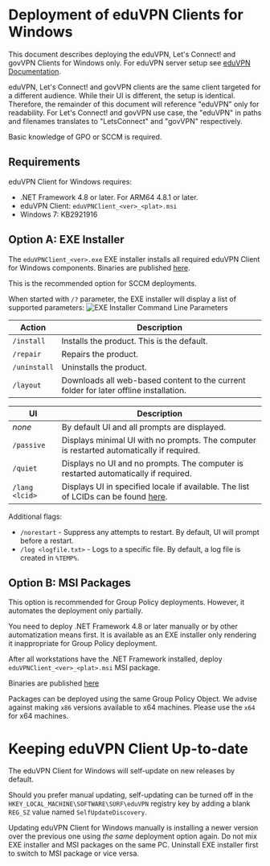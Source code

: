 # Deployment of eduVPN Clients for Windows


This document describes deploying the eduVPN, Let's Connect! and govVPN Clients for Windows only. For eduVPN server setup see [eduVPN Documentation](https://github.com/eduvpn/documentation).

eduVPN, Let's Connect! and govVPN clients are the same client targeted for a different audience. While their UI is different, the setup is identical. Therefore, the remainder of this document will reference "eduVPN" only for readability. For Let's Connect! and govVPN use case, the "eduVPN" in paths and filenames translates to "LetsConnect" and "govVPN" respectively.

Basic knowledge of GPO or SCCM is required.


## Requirements

eduVPN Client for Windows requires:
- .NET Framework 4.8 or later. For ARM64 4.8.1 or later.
- eduVPN Client: `eduVPNClient_<ver>_<plat>.msi`
- Windows 7: KB2921916


## Option A: EXE Installer

The `eduVPNClient_<ver>.exe` EXE installer installs all required eduVPN Client for Windows components. Binaries are published [here](https://github.com/Amebis/eduVPN/releases).

This is the recommended option for SCCM deployments.

When started with `/?` parameter, the EXE installer will display a list of supported parameters:
![EXE Installer Command Line Parameters](Deployment/exe_installer.png "EXE Installer Command Line Parameters")

Action       | Description
-------------|------------------------------------
`/install`   | Installs the product. This is the default.
`/repair`    | Repairs the product.
`/uninstall` | Uninstalls the product.
`/layout`    | Downloads all web-based content to the current folder for later offline installation.

UI             | Description
---------------|---------------
_none_         | By default UI and all prompts are displayed.
`/passive`     | Displays minimal UI with no prompts. The computer is restarted automatically if required.
`/quiet`       | Displays no UI and no prompts. The computer is restarted automatically if required.
`/lang <lcid>` | Displays UI in specified locale if available. The list of LCIDs can be found [here](https://msdn.microsoft.com/en-us/library/cc767443.aspx).

Additional flags:
- `/norestart` - Suppress any attempts to restart. By default, UI will prompt before a restart.
- `/log <logfile.txt>` - Logs to a specific file. By default, a log file is created in `%TEMP%`.


## Option B: MSI Packages

This option is recommended for Group Policy deployments. However, it automates the deployment only partially.

You need to deploy .NET Framework 4.8 or later manually or by other automatization means first. It is available as an EXE installer only rendering it inappropriate for Group Policy deployment.

After all workstations have the .NET Framework installed, deploy `eduVPNClient_<ver>_<plat>.msi` MSI package.

Binaries are published [here](https://github.com/Amebis/eduVPN/releases)

Packages can be deployed using the same Group Policy Object. We advise against making `x86` versions available to x64 machines. Please use the `x64` for x64 machines.


# Keeping eduVPN Client Up-to-date

The eduVPN Client for Windows will self-update on new releases by default.

Should you prefer manual updating, self-updating can be turned off in the `HKEY_LOCAL_MACHINE\SOFTWARE\SURF\eduVPN` registry key by adding a blank `REG_SZ` value named `SelfUpdateDiscovery`.

Updating eduVPN Client for Windows manually is installing a newer version over the previous one using _the same_ deployment option again. Do not mix EXE installer and MSI packages on the same PC. Uninstall EXE installer first to switch to MSI package or vice versa.
